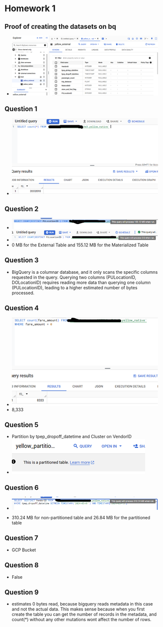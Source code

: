 # Homework 1

## Proof of creating the datasets on bq
 - ![alt text](image.png)

## Question 1
 - ![alt text](image-2.png)

## Question 2
 - ![alt text](image-3.png)
 - ![alt text](image-4.png)
 - 0 MB for the External Table and 155.12 MB for the Materialized Table

## Question 3
 - BigQuery is a columnar database, and it only scans the specific columns requested in the query. Querying two columns (PULocationID, DOLocationID) requires reading more data than querying one column (PULocationID), leading to a higher estimated number of bytes processed.

## Question 4
 - ![alt text](image-5.png)
 - 8,333

## Question 5
 - Partition by tpep_dropoff_datetime and Cluster on VendorID
 - ![alt text](image-6.png)

## Question 6
 - ![alt text](image-7.png)
 
 - 310.24 MB for non-partitioned table and 26.84 MB for the partitioned table

## Question 7
 - GCP Bucket

## Question 8
 - False 

## Question 9
 - estimates 0 bytes read, because bigquery reads metadata in this case and not the actual data. This makes sense because when you first create the table you can get the number of records in the metadata, and count(*) without any other mutations wont affect the number of rows.



